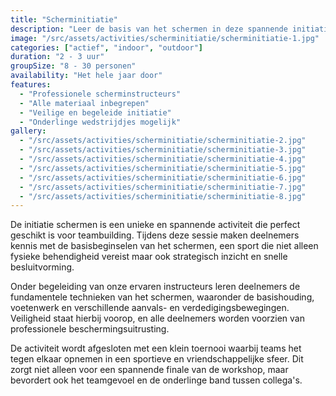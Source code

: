 ```yaml
---
title: "Scherminitiatie"
description: "Leer de basis van het schermen in deze spannende initiatie."
image: "/src/assets/activities/scherminitiatie/scherminitiatie-1.jpg"
categories: ["actief", "indoor", "outdoor"]
duration: "2 - 3 uur"
groupSize: "8 - 30 personen"
availability: "Het hele jaar door"
features:
  - "Professionele scherminstructeurs"
  - "Alle materiaal inbegrepen"
  - "Veilige en begeleide initiatie"
  - "Onderlinge wedstrijdjes mogelijk"
gallery:
  - "/src/assets/activities/scherminitiatie/scherminitiatie-2.jpg"
  - "/src/assets/activities/scherminitiatie/scherminitiatie-3.jpg"
  - "/src/assets/activities/scherminitiatie/scherminitiatie-4.jpg"
  - "/src/assets/activities/scherminitiatie/scherminitiatie-5.jpg"
  - "/src/assets/activities/scherminitiatie/scherminitiatie-6.jpg"
  - "/src/assets/activities/scherminitiatie/scherminitiatie-7.jpg"
  - "/src/assets/activities/scherminitiatie/scherminitiatie-8.jpg"
---
```


De initiatie schermen is een unieke en spannende activiteit die perfect geschikt is voor teambuilding. Tijdens deze sessie maken deelnemers kennis met de basisbeginselen van het schermen, een sport die niet alleen fysieke behendigheid vereist maar ook strategisch inzicht en snelle besluitvorming.

Onder begeleiding van onze ervaren instructeurs leren deelnemers de fundamentele technieken van het schermen, waaronder de basishouding, voetenwerk en verschillende aanvals- en verdedigingsbewegingen. Veiligheid staat hierbij voorop, en alle deelnemers worden voorzien van professionele beschermingsuitrusting.

De activiteit wordt afgesloten met een klein toernooi waarbij teams het tegen elkaar opnemen in een sportieve en vriendschappelijke sfeer. Dit zorgt niet alleen voor een spannende finale van de workshop, maar bevordert ook het teamgevoel en de onderlinge band tussen collega's.
